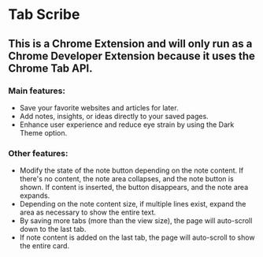 # Tab Scribe
## This is a Chrome Extension and will only run as a Chrome Developer Extension because it uses the Chrome Tab API.

### Main features:
- Save your favorite websites and articles for later.
- Add notes, insights, or ideas directly to your saved pages.
- Enhance user experience and reduce eye strain by using the Dark Theme option.

### Other features: 
- Modify the state of the note button depending on the note content. If there's no content, the note area collapses, and the note button is shown. If content is inserted, the button disappears, and the note area expands.
- Depending on the note content size, if multiple lines exist, expand the area as necessary to show the entire text.
- By saving more tabs (more than the view size), the page will auto-scroll down to the last tab.
- If note content is added on the last tab, the page will auto-scroll to show the entire card.
